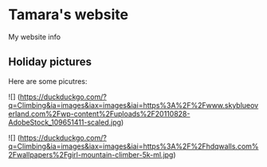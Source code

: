 # Tamara's website

My website info

## Holiday pictures

Here are some picutres:

![] (https://duckduckgo.com/?q=Climbing&ia=images&iax=images&iai=https%3A%2F%2Fwww.skyblueoverland.com%2Fwp-content%2Fuploads%2F20110828-AdobeStock_109651411-scaled.jpg)

![] (https://duckduckgo.com/?q=Climbing&ia=images&iax=images&iai=https%3A%2F%2Fhdqwalls.com%2Fwallpapers%2Fgirl-mountain-climber-5k-ml.jpg)